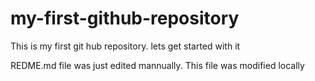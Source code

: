 # my-first-github-repository
This is my first git hub repository. lets get started with it

REDME.md file was just edited mannually. This file was modified locally

